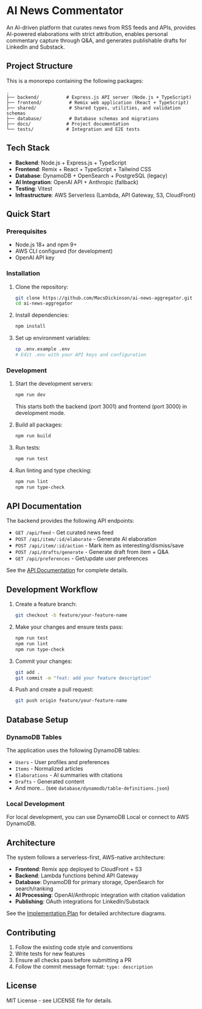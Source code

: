 # AI News Commentator

An AI-driven platform that curates news from RSS feeds and APIs, provides AI-powered elaborations with strict attribution, enables personal commentary capture through Q&A, and generates publishable drafts for LinkedIn and Substack.

## Project Structure

This is a monorepo containing the following packages:

```
.
├── backend/          # Express.js API server (Node.js + TypeScript)
├── frontend/          # Remix web application (React + TypeScript)
├── shared/            # Shared types, utilities, and validation schemas
├── database/          # Database schemas and migrations
├── docs/             # Project documentation
└── tests/            # Integration and E2E tests
```

## Tech Stack

- **Backend**: Node.js + Express.js + TypeScript
- **Frontend**: Remix + React + TypeScript + Tailwind CSS
- **Database**: DynamoDB + OpenSearch + PostgreSQL (legacy)
- **AI Integration**: OpenAI API + Anthropic (fallback)
- **Testing**: Vitest
- **Infrastructure**: AWS Serverless (Lambda, API Gateway, S3, CloudFront)

## Quick Start

### Prerequisites

- Node.js 18+ and npm 9+
- AWS CLI configured (for development)
- OpenAI API key

### Installation

1. Clone the repository:
   ```bash
   git clone https://github.com/MacsDickinson/ai-news-aggregator.git
   cd ai-news-aggregator
   ```

2. Install dependencies:
   ```bash
   npm install
   ```

3. Set up environment variables:
   ```bash
   cp .env.example .env
   # Edit .env with your API keys and configuration
   ```

### Development

1. Start the development servers:
   ```bash
   npm run dev
   ```

   This starts both the backend (port 3001) and frontend (port 3000) in development mode.

2. Build all packages:
   ```bash
   npm run build
   ```

3. Run tests:
   ```bash
   npm run test
   ```

4. Run linting and type checking:
   ```bash
   npm run lint
   npm run type-check
   ```

## API Documentation

The backend provides the following API endpoints:

- `GET /api/feed` - Get curated news feed
- `POST /api/item/:id/elaborate` - Generate AI elaboration
- `POST /api/item/:id/action` - Mark item as interesting/dismiss/save
- `POST /api/drafts/generate` - Generate draft from item + Q&A
- `GET /api/preferences` - Get/update user preferences

See the [API Documentation](docs/api.md) for complete details.

## Development Workflow

1. Create a feature branch:
   ```bash
   git checkout -b feature/your-feature-name
   ```

2. Make your changes and ensure tests pass:
   ```bash
   npm run test
   npm run lint
   npm run type-check
   ```

3. Commit your changes:
   ```bash
   git add .
   git commit -m "feat: add your feature description"
   ```

4. Push and create a pull request:
   ```bash
   git push origin feature/your-feature-name
   ```

## Database Setup

### DynamoDB Tables

The application uses the following DynamoDB tables:
- `Users` - User profiles and preferences
- `Items` - Normalized articles
- `Elaborations` - AI summaries with citations
- `Drafts` - Generated content
- And more... (see `database/dynamodb/table-definitions.json`)

### Local Development

For local development, you can use DynamoDB Local or connect to AWS DynamoDB.

## Architecture

The system follows a serverless-first, AWS-native architecture:

- **Frontend**: Remix app deployed to CloudFront + S3
- **Backend**: Lambda functions behind API Gateway
- **Database**: DynamoDB for primary storage, OpenSearch for search/ranking
- **AI Processing**: OpenAI/Anthropic integration with citation validation
- **Publishing**: OAuth integrations for LinkedIn/Substack

See the [Implementation Plan](docs/milestone-1-implementation-plan.md) for detailed architecture diagrams.

## Contributing

1. Follow the existing code style and conventions
2. Write tests for new features
3. Ensure all checks pass before submitting a PR
4. Follow the commit message format: `type: description`

## License

MIT License - see LICENSE file for details.